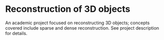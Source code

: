 # Reconstruction of 3D objects

An academic project focused on reconstructing 3D objects; concepts covered include sparse and dense reconstruction. See project description for details.
